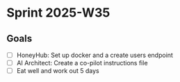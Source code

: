 # Sprint 2025-W35

## Goals

- [ ] HoneyHub: Set up docker and a create users endpoint
- [ ] AI Architect: Create a co-pilot instructions file
- [ ] Eat well and work out 5 days

